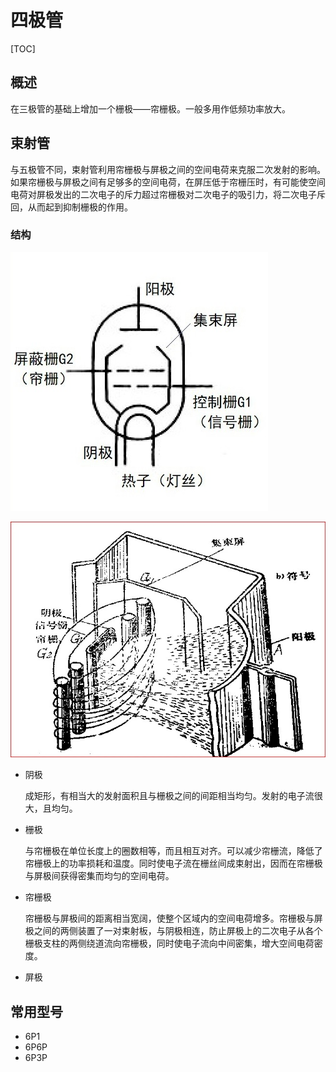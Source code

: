 # 四极管

[TOC]

## 概述

在三极管的基础上增加一个栅极——帘栅极。一般多用作低频功率放大。

## 束射管

与五极管不同，束射管利用帘栅极与屏极之间的空间电荷来克服二次发射的影响。如果帘栅极与屏极之间有足够多的空间电荷，在屏压低于帘栅压时，有可能使空间电荷对屏极发出的二次电子的斥力超过帘栅极对二次电子的吸引力，将二次电子斥回，从而起到抑制栅极的作用。

### 结构

 ![](../../Images/束射管_1.jpg)

 ![](../../Images/束射管.jpg)

* 阴极

  成矩形，有相当大的发射面积且与栅极之间的间距相当均匀。发射的电子流很大，且均匀。

* 栅极

  与帘栅极在单位长度上的圈数相等，而且相互对齐。可以减少帘栅流，降低了帘栅极上的功率损耗和温度。同时使电子流在栅丝间成束射出，因而在帘栅极与屏极间获得密集而均匀的空间电荷。

* 帘栅极

  帘栅极与屏极间的距离相当宽阔，使整个区域内的空间电荷增多。帘栅极与屏极之间的两侧装置了一对束射板，与阴极相连，防止屏极上的二次电子从各个栅极支柱的两侧绕道流向帘栅极，同时使电子流向中间密集，增大空间电荷密度。

* 屏极

## 常用型号

* 6P1
* 6P6P
* 6P3P